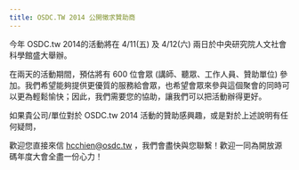 ```yaml
---
title: OSDC.TW 2014 公開徵求贊助商
---
```


今年 OSDC.tw 2014的活動將在 4/11(五) 及 4/12(六) 兩日於中央研究院人文社會科學館盛大舉辦。

在兩天的活動期間，預估將有 600 位會眾 (講師、聽眾、工作人員、贊助單位) 參加。我們希望能夠提供更優質的服務給會眾，也希望會眾來參與這個聚會的同時可以更為輕鬆愉快；因此，我們需要您的協助，讓我們可以把活動辦得更好。 

如果貴公司/單位對於 OSDC.tw 2014 活動的贊助感興趣，或是對於上述說明有任何疑問，

歡迎您直接來信 hcchien@osdc.tw ，我們會盡快與您聯繫！歡迎一同為開放源碼年度大會全盡一份心力！


